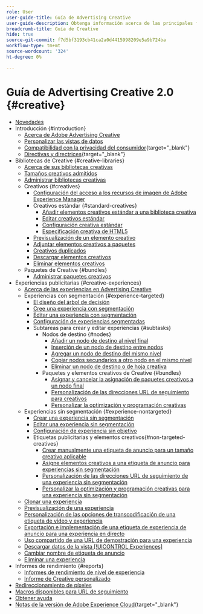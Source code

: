 ```yaml
---
role: User
user-guide-title: Guía de Advertising Creative
user-guide-description: Obtenga información acerca de las principales funciones, tareas, configuraciones y otros recursos necesarios para utilizar Advertising Creative.
breadcrumb-title: Guía de Creative
hide: true
source-git-commit: f7d5bf3193cb41ca2a0d4415998209e5a9b724ba
workflow-type: tm+mt
source-wordcount: '324'
ht-degree: 0%

---
```



# Guía de Advertising Creative 2.0 {#creative}

+ [Novedades](/help/creative/home.md)
+ Introducción {#introduction}
   + [Acerca de Adobe Advertising Creative](/help/creative/introduction/creative-about.md)
   + [Personalizar las vistas de datos](/help/creative/introduction/customize-data-views.md)
   + [Compatibilidad con la privacidad del consumidor](https://experienceleague.adobe.com/docs/advertising/privacy/home.html?lang=es){target="_blank"}<!-- This is a duplicate link to this file, so using an absolute link here instead of a relative link. Github doesn't allow duplicate links via relative links. -->
   + [Directivas y directrices](https://experienceleague.adobe.com/docs/advertising/privacy/home.html?lang=es){target="_blank"}<!-- This is a duplicate link to this file, so using an absolute link here instead of a relative link. Github doesn't allow duplicate links via relative links. -->
+ Bibliotecas de Creative {#creative-libraries}
   + [Acerca de sus bibliotecas creativas](/help/creative/creative-libraries/creative-libraries-about.md)
   + [Tamaños creativos admitidos](/help/creative/creative-libraries/creative-sizes.md)
   + [Administrar bibliotecas creativas](/help/creative/creative-libraries/creative-library-manage.md)
   + Creativos {#creatives}
      + [Configuración del acceso a los recursos de imagen de Adobe Experience Manager](/help/creative/creative-libraries/aem-assets-configure.md)
      + Creativos estándar {#standard-creatives}
         + [Añadir elementos creativos estándar a una biblioteca creativa](/help/creative/creative-libraries/creative-add-standard.md)
         + [Editar creativos estándar](/help/creative/creative-libraries/creative-edit-standard.md)
         + [Configuración creativa estándar](/help/creative/creative-libraries/creative-settings-standard.md)
         + [Especificación creativa de HTML5](/help/creative/creative-libraries/html5-creative-specification.md)
      + [Previsualización de un elemento creativo](/help/creative/creative-libraries/creative-preview.md)
      + [Adjuntar elementos creativos a paquetes](/help/creative/creative-libraries/creative-attach-detach-bundles.md)
      + [Creativos duplicados](/help/creative/creative-libraries/creative-duplicate.md)
      + [Descargar elementos creativos](/help/creative/creative-libraries/creative-download.md)
      + [Eliminar elementos creativos](/help/creative/creative-libraries/creative-delete.md)
   + Paquetes de Creative {#bundles}
      + [Administrar paquetes creativos](/help/creative/creative-libraries/bundle-manage.md)
+ Experiencias publicitarias {#creative-experiences}
   + [Acerca de las experiencias en Advertising Creative](/help/creative/experiences/experience-about.md)
   + Experiencias con segmentación {#experience-targeted}
      + [El diseño del árbol de decisión](/help/creative/experiences/experience-decision-tree.md)
      + [Cree una experiencia con segmentación](/help/creative/experiences/experience-create-targeting.md)
      + [Editar una experiencia con segmentación](/help/creative/experiences/experience-edit-targeting.md)
      + [Configuración de experiencias segmentadas](/help/creative/experiences/experience-settings-targeting.md)
      + Subtareas para crear y editar experiencias {#subtasks}
         + Nodos de destino {#nodes}
            + [Añadir un nodo de destino al nivel final](/help/creative/experiences/experience-target-node-add-final.md)
            + [Inserción de un nodo de destino entre nodos](/help/creative/experiences/experience-target-node-add-inner.md)
            + [Agregar un nodo de destino del mismo nivel](/help/creative/experiences/experience-target-node-add-sibling.md)
            + [Copiar nodos secundarios a otro nodo en el mismo nivel](/help/creative/experiences/experience-target-node-copy.md)
            + [Eliminar un nodo de destino o de hoja creativa](/help/creative/experiences/experience-target-node-delete.md)
         + Paquetes y elementos creativos de Creative {#bundles}
            + [Asignar y cancelar la asignación de paquetes creativos a un nodo final](/help/creative/experiences/experience-assign-creative-bundles.md)
            + [Personalización de las direcciones URL de seguimiento para creativos](/help/creative/experiences/experience-tracking-urls-targeting.md)
            + [Personalizar la optimización y programación creativas](/help/creative/experiences/experience-optimization-scheduling-targeting.md)
   + Experiencias sin segmentación {#experience-nontargeted}
      + [Crear una experiencia sin segmentación](/help/creative/experiences/experience-create-no-targeting.md)
      + [Editar una experiencia sin segmentación](/help/creative/experiences/experience-edit-no-targeting.md)
      + [Configuración de experiencia sin objetivo](/help/creative/experiences/experience-settings-no-targeting.md)
      + Etiquetas publicitarias y elementos creativos{#non-targeted-creatives}
         + [Crear manualmente una etiqueta de anuncio para un tamaño creativo aplicable](/help/creative/experiences/experience-tag-create-manually.md)
         + [Asigne elementos creativos a una etiqueta de anuncio para experiencias sin segmentación](/help/creative/experiences/experience-tag-assign-creatives.md)
         + [Personalización de las direcciones URL de seguimiento de una experiencia sin segmentación](/help/creative/experiences/experience-tracking-urls-no-targeting.md)
         + [Personalizar la optimización y programación creativas para una experiencia sin segmentación](/help/creative/experiences/experience-optimization-scheduling-no-targeting.md)
   + [Clonar una experiencia](/help/creative/experiences/experience-clone.md)
   + [Previsualización de una experiencia](/help/creative/experiences/experience-preview.md)
   + [Personalización de las opciones de transcodificación de una etiqueta de vídeo y experiencia](/help/creative/experiences/experience-tag-video-transcoding.md)
   + [Exportación e implementación de una etiqueta de experiencia de anuncio para una experiencia en directo](/help/creative/experiences/experience-tag-export.md)
   + [Uso compartido de una URL de demostración para una experiencia](/help/creative/experiences/experience-share-demo-url.md)
   + [Descargar datos de la vista [!UICONTROL Experiences]](/help/creative/experiences/experience-download-view.md)
   + [Cambiar nombre de etiqueta de anuncio](/help/creative/experiences/experience-tag-rename.md)
   + [Eliminar una experiencia](/help/creative/experiences/experience-delete.md)
+ Informes de rendimiento {#reports}
   + [Informes de rendimiento de nivel de experiencia](/help/creative/experiences/experience-performance-details.md)
   + [Informe de Creative personalizado](/help/creative/report-custom-creative.md)
+ [Redireccionamiento de píxeles](/help/creative/pixels/retargeting-pixel-manage.md)
+ [Macros disponibles para URL de seguimiento](/help/creative/creative-macros.md)
+ [Obtener ayuda](/help/creative/get-help.md)
+ [Notas de la versión de Adobe Experience Cloud](https://experienceleague.adobe.com/docs/release-notes/experience-cloud/current.html?lang=es){target="_blank"}
